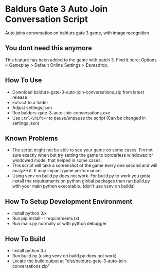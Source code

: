 # Baldurs Gate 3 Auto Join Conversation Script
Auto joins conversation on baldurs gate 3 game, with image recognition

## You dont need this anymore

This feature has been added to the game with patch 3. Find it here: Options > Gameplay > Default Online Settings > Eavesdrop.

## How To Use

- Download baldurs-gate-3-auto-join-conversations.zip from latest release
- Extract to a folder
- Adjust settings.json
- Run baldurs-gate-3-auto-join-conversations.exe
- Use `Ctrl+Shift+P` to pause/unpause the script (Can be changed in settings.json)

## Known Problems

- The script might not be able to see your game on some cases. I'm not sure exactly when but try setting the game to borderless windowed or windowed mode, that helped in some cases.
- This script will take a screenshot of the game every one second and will analyze it. It may impact game performance.
- Using venv on build.py does not work. For build.py to work you gotta install the requirements on python global packages then run build.py with your main python executable. (don't use venv on builds)

## How To Setup Development Environment

- Install python 3.x
- Run pip install -r requirements.txt
- Run main.py normally or with python debugger

## How To Build

- Install python 3.x
- Run build.py (using venv on build.py does not work)
- Locate the build output at "dist/baldurs-gate-3-auto-join-conversations.zip"

